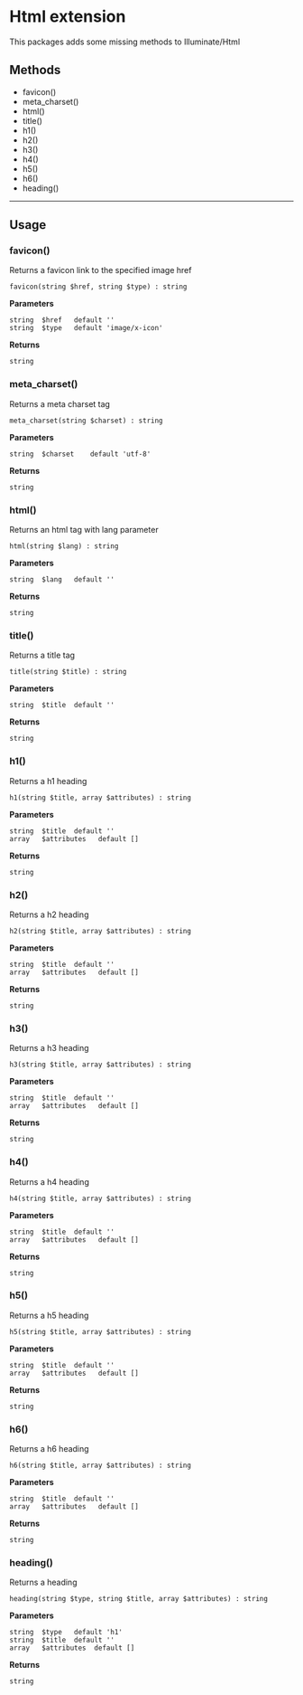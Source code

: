 Html extension
==============

This packages adds some missing methods to Illuminate/Html

Methods
-------

* favicon()
* meta_charset()
* html()
* title()
* h1()
* h2()
* h3()
* h4()
* h5()
* h6()
* heading()

-----------

Usage
-----

### favicon()

Returns a favicon link to the specified image href

	favicon(string $href, string $type) : string
	
**Parameters**

	string	$href	default ''
	string	$type	default 'image/x-icon'

**Returns**

	string

### meta_charset()

Returns a meta charset tag

	meta_charset(string $charset) : string


**Parameters**

	string	$charset	default 'utf-8'

**Returns**

	string

### html()

Returns an html tag with lang parameter
	
	html(string $lang) : string

**Parameters**

	string	$lang	default ''

**Returns**

	string

### title()

Returns a title tag

	title(string $title) : string

**Parameters**

	string	$title	default ''

**Returns**

	string

### h1()

Returns a h1 heading

	h1(string $title, array $attributes) : string

**Parameters**

	string	$title	default ''
	array	$attributes	  default []

**Returns**

	string
	
### h2()

Returns a h2 heading

	h2(string $title, array $attributes) : string

**Parameters**

	string	$title	default ''
	array	$attributes	  default []

**Returns**

	string

### h3()

Returns a h3 heading

	h3(string $title, array $attributes) : string

**Parameters**

	string	$title	default ''
	array	$attributes	  default []

**Returns**

	string
	
### h4()

Returns a h4 heading

	h4(string $title, array $attributes) : string

**Parameters**

	string	$title	default ''
	array	$attributes	  default []

**Returns**

	string


### h5()

Returns a h5 heading

	h5(string $title, array $attributes) : string

**Parameters**

	string	$title	default ''
	array	$attributes	  default []

**Returns**

	string


### h6()

Returns a h6 heading

	h6(string $title, array $attributes) : string

**Parameters**

	string	$title	default ''
	array	$attributes	  default []

**Returns**

	string


### heading()

Returns a heading

	heading(string $type, string $title, array $attributes) : string

**Parameters**

	string	$type	default 'h1'
	string	$title	default ''
	array	$attributes	 default []

**Returns**

	string